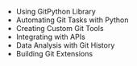 - Using GitPython Library
- Automating Git Tasks with Python
- Creating Custom Git Tools
- Integrating with APIs
- Data Analysis with Git History
- Building Git Extensions